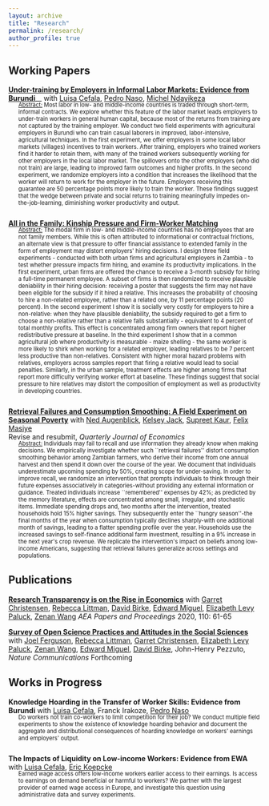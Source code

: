 ```yaml
---
layout: archive
title: "Research"
permalink: /research/
author_profile: true
---
```


## Working Papers

[__Under-training by Employers in Informal Labor Markets: Evidence from Burundi__](https://drive.google.com/file/d/1Qs4fdx38cEGLkc-51g_R_CooeZZEwHtr/view?usp=drive_link)__ with [Luisa Cefala](https://luisacef.github.io/), [Pedro Naso](https://pedronaso.com/), [Michel Ndayikeza](https://sites.google.com/view/michelndayikeza) 

<div class="indented-text" style="font-size: 0.8em; margin-left: 20px; margin-bottom: 25px; margin-top: -16px">
<span style="text-decoration: underline;">Abstract:</span> Most labor in low- and middle-income countries is traded through short-term, informal contracts. We explore whether this feature of the labor market leads employers to under-train workers in general human capital, because most of the returns from training are not captured by the training employer. We conduct two field experiments with agricultural employers in Burundi who can train casual laborers in improved, labor-intensive,  agricultural techniques. In the first experiment, we offer employers in some local labor markets (villages) incentives to train workers. After training, employers who trained workers find it harder to retain them, with many of the trained workers subsequently working for other employers in the local labor market. The spillovers onto the other employers (who did not train) are large, leading to improved farm outcomes and higher profits. In the second experiment, we randomize employers into a condition that increases the likelihood that the worker will  return to work for the employer in the future. Employers receiving this guarantee are 50 percentage points more likely to train the worker. These findings suggest that the wedge between private and social returns to training meaningfully impedes on-the-job-learning, diminishing worker productivity and output.
</div>

[__All in the Family: Kinship Pressure and Firm-Worker Matching__](https://drive.google.com/file/d/1zE9tk1QWk6QoKPaNyhYL0GeR1MAIL1JV/view?usp=drive_link)


<div class="indented-text" style="font-size: 0.8em; margin-left: 20px; margin-bottom: 25px; margin-top: -16px">
<span style="text-decoration: underline;">Abstract:</span> The modal firm in low- and middle-income countries has no employees that are not family members. While this is often attributed to informational or contractual frictions, an alternate view is that pressure to offer financial assistance to extended family in the form of employment may distort employers' hiring decisions. I design three field experiments - conducted with both urban firms and agricultural employers in Zambia - to test whether pressure impacts firm hiring, and examine its productivity implications. In the first experiment, urban firms are offered the chance to receive a 3-month subsidy for hiring a full-time permanent employee. A subset of firms is then randomized to receive plausible deniability in their hiring decision: receiving a poster that suggests the firm may not have been eligible for the subsidy if it hired a relative. This increases the probability of choosing to hire a non-related employee, rather than a related one, by 11 percentage points (20 percent). In the second experiment I show it is socially very costly for employers to hire a non-relative: when they have plausible deniability, the subsidy required to get a firm to choose a non-relative rather than a relative falls substantially - equivalent to 4 percent of total monthly profits. This effect is concentrated among firm owners that report higher redistributive pressure at baseline. In the third experiment I show that in a common agricultural job where productivity is measurable - maize shelling - the same worker is more likely to shirk when working for a related employer, leading relatives to be 7 percent less productive than non-relatives. Consistent with higher moral hazard problems with relatives, employers across samples report that firing a relative would lead to social penalties. Similarly, in the urban sample, treatment effects are higher among firms that report more difficulty verifying worker effort at baseline. These findings suggest that social pressure to hire relatives may distort the composition of employment as well as productivity in developing countries. 
</div>

[__Retrieval Failures and Consumption Smoothing:
A Field Experiment on Seasonal Poverty__](/files/2_RetrievalFailures.pdf) with [Ned Augenblick](http://faculty.haas.berkeley.edu/ned/?_gl=1*uuzusw*_ga*MTgxNDQ0OTQ2NS4xNTg0NzIzOTM1*_ga_EW2RSBHHX6*MTcwMDUxNjE1OC4xNy4xLjE3MDA1MTc0NDMuNjAuMC4w), [Kelsey Jack](http://kelseyjack.bren.ucsb.edu/), [Supreet Kaur](https://www.supreetkaur.com/), [Felix Masiye](https://www.povertyactionlab.org/person/masiye)  
Revise and resubmit, _Quarterly Journal of Economics_

<div class="indented-text" style="font-size: 0.8em; margin-left: 20px; margin-bottom: 25px; margin-top: -16px">
<span style="text-decoration: underline;">Abstract:</span> Individuals may fail to recall and use information they already know when making decisions. We empirically investigate whether such ``retrieval failures'' distort consumption smoothing behavior among Zambian farmers, who derive their income from one annual harvest and then spend it down over the course of the year. We document that individuals underestimate upcoming spending by 50%, creating scope for under-saving. In order to improve recall, we randomize an intervention that prompts individuals to think through their future expenses associatively in categories-without providing any external information or guidance.  Treated individuals increase ``remembered'' expenses by 42%; as predicted by the memory literature, effects are concentrated among small, irregular, and stochastic items. Immediate spending drops and, two months after the intervention, treated households hold 15% higher savings. They subsequently enter the ``hungry season''-the final months of the year when consumption typically declines sharply-with one additional month of savings, leading to a flatter spending profile over the year. Households use the increased savings to self-finance additional farm investment, resulting in a 9% increase in the next year's crop revenue. We replicate the intervention's impact on beliefs among low-income Americans, suggesting that retrieval failures generalize across settings and populations. 
</div>


## Publications

[__Research Transparency is on the Rise in Economics__](https://www.aeaweb.org/articles?id=10.1257/pandp.20201077) with [Garret Christensen](https://www.ocf.berkeley.edu/~garret/), [Rebecca Littman](http://thelittmanlab.com/), [David Birke](https://djbirke.net/), [Edward Miguel](http://emiguel.econ.berkeley.edu/), [Elizabeth Levy Paluck](http://www.betsylevypaluck.com/), [Zenan Wang](https://www.zenan-wang.com/) _AEA Papers and Proceedings_ 2020, 110: 61-65

[__Survey of Open Science Practices and Attitudes in the Social Sciences__](https://www.nature.com/articles/s41467-023-41111-1) with [Joel Ferguson](https://joelferg.github.io/), [Rebecca Littman](http://thelittmanlab.com/), [Garret Christensen](https://www.ocf.berkeley.edu/~garret/), [Elizabeth Levy Paluck](http://www.betsylevypaluck.com/), [Zenan Wang](https://www.zenan-wang.com/), [Edward Miguel](http://emiguel.econ.berkeley.edu/), [David Birke](https://djbirke.net/), John-Henry Pezzuto, _Nature Communications_ Forthcoming


## Works in Progress


__Knowledge Hoarding in the Transfer of Worker Skills: Evidence from Burundi__ with [Luisa Cefala](https://luisacef.github.io/), Franck Irakoze, [Pedro Naso](https://pedronaso.com/)
<div class="indented-text" style="font-size: 0.8em; margin-left: 20px; margin-bottom: 25px; margin-top: -16px">
Do workers not train co-workers to limit competition for their job? We conduct multiple field experiments to show the existence of knowledge hoarding behavior and document the aggregate and distributional consequences of hoarding knowledge on workers' earnings and employers' output.
</div>

__The Impacts of Liquidity on Low-income Workers: Evidence from EWA__ with [Luisa Cefala](https://luisacef.github.io/), [Eric Koepcke](https://ekoepcke.github.io/)
<div class="indented-text" style="font-size: 0.8em; margin-left: 20px; margin-bottom: 25px; margin-top: -16px">
Earned wage access offers low-income workers earlier access to their earnings. Is access to earnings on demand beneficial or harmful to workers? We partner with the largest provider of earned wage access in Europe, and investigate this question using administrative data and survey experiments.
</div>


